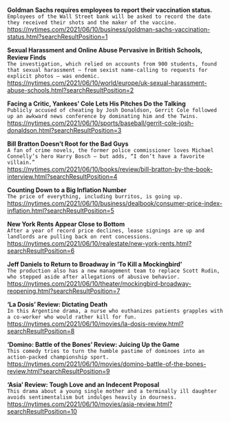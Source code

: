 **Goldman Sachs requires employees to report their vaccination status.**\
`Employees of the Wall Street bank will be asked to record the date they received their shots and the maker of the vaccine.`\
https://nytimes.com/2021/06/10/business/goldman-sachs-vaccination-status.html?searchResultPosition=1

**Sexual Harassment and Online Abuse Pervasive in British Schools, Review Finds**\
`The investigation, which relied on accounts from 900 students, found that sexual harassment — from sexist name-calling to requests for explicit photos — was endemic.`\
https://nytimes.com/2021/06/10/world/europe/uk-sexual-harassment-abuse-schools.html?searchResultPosition=2

**Facing a Critic, Yankees’ Cole Lets His Pitches Do the Talking**\
`Publicly accused of cheating by Josh Donaldson, Gerrit Cole followed up an awkward news conference by dominating him and the Twins.`\
https://nytimes.com/2021/06/10/sports/baseball/gerrit-cole-josh-donaldson.html?searchResultPosition=3

**Bill Bratton Doesn’t Root for the Bad Guys**\
`A fan of crime novels, the former police commissioner loves Michael Connelly’s hero Harry Bosch — but adds, “I don’t have a favorite villain.”`\
https://nytimes.com/2021/06/10/books/review/bill-bratton-by-the-book-interview.html?searchResultPosition=4

**Counting Down to a Big Inflation Number**\
`The price of everything, including burritos, is going up.`\
https://nytimes.com/2021/06/10/business/dealbook/consumer-price-index-inflation.html?searchResultPosition=5

**New York Rents Appear Close to Bottom**\
`After a year of record price declines, lease signings are up and landlords are pulling back on rent concessions.`\
https://nytimes.com/2021/06/10/realestate/new-york-rents.html?searchResultPosition=6

**Jeff Daniels to Return to Broadway in ‘To Kill a Mockingbird’**\
`The production also has a new management team to replace Scott Rudin, who stepped aside after allegations of abusive behavior.`\
https://nytimes.com/2021/06/10/theater/mockingbird-broadway-reopening.html?searchResultPosition=7

**‘La Dosis’ Review: Dictating Death**\
`In this Argentine drama, a nurse who euthanizes patients grapples with a co-worker who would rather kill for fun.`\
https://nytimes.com/2021/06/10/movies/la-dosis-review.html?searchResultPosition=8

**‘Domino: Battle of the Bones’ Review: Juicing Up the Game**\
`This comedy tries to turn the humble pastime of dominoes into an action-packed championship sport.`\
https://nytimes.com/2021/06/10/movies/domino-battle-of-the-bones-review.html?searchResultPosition=9

**‘Asia’ Review: Tough Love and an Indecent Proposal**\
`This drama about a young single mother and a terminally ill daughter avoids sentimentalism but indulges heavily in dourness.`\
https://nytimes.com/2021/06/10/movies/asia-review.html?searchResultPosition=10

